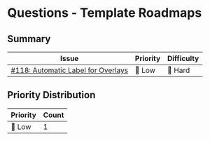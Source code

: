 # Questions - Template Roadmaps

## Summary

| Issue | Priority | Difficulty |
|-------|----------|------------|
| [#118: Automatic Label for Overlays](issue-118-wish-automatic-label-has-overlays.md) | :rocket: Low | 🔴 Hard |

## Priority Distribution

| Priority | Count |
|----------|-------|
| :rocket: Low | 1 |